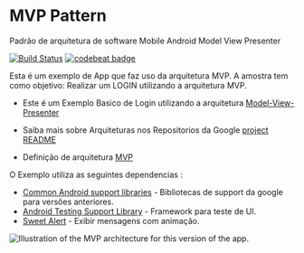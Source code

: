 # MVP Pattern
Padrão de arquitetura de software Mobile Android Model View Presenter




[![Build Status](https://travis-ci.org/allefsousa/Designpattern-MVP.svg?branch=master)](https://travis-ci.org/allefsousa/Designpattern-MVP) [![codebeat badge](https://codebeat.co/badges/aaf5faa3-06d0-42c2-a25a-999e38046773)](https://codebeat.co/projects/github-com-allefsousa-androidmvp-master)

Esta é um exemplo de App que faz uso da arquitetura MVP. A amostra tem como objetivo:
Realizar um LOGIN utilizando  a arquitetura MVP.

* Este é um Exemplo Basico de Login utilizando a arquitetura [Model-View-Presenter](https://github.com/googlesamples/android-architecture/tree/todo-mvp/) 

* Saiba mais sobre Arquiteturas nos Repositorios da Google [project README](https://github.com/googlesamples/android-architecture/tree/master)
* Definição de arquitetura [MVP](https://en.wikipedia.org/wiki/Model%E2%80%93view%E2%80%93presenter) 

O Exemplo  utiliza as seguintes dependencias :
* [Common Android support libraries](https://developer.android.com/topic/libraries/support-library/index.html) - Bibliotecas de support da google para versões anteriores.
* [Android Testing Support Library](https://developer.android.com/topic/libraries/testing-support-library/index.html) -  Framework para teste de UI.
* [Sweet Alert](https://github.com/F0RIS/sweet-alert-dialog) - Exibir mensagens com animação.


<img src="https://i2.wp.com/blog.fossasia.org/wp-content/uploads/2017/07/blog6_1.png?w=600&ssl=1" alt="Illustration of the MVP architecture for this version of the app."/>
